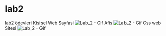 # lab2
 lab2 ödevleri
 Kisisel Web Sayfasi
 ![Lab_2 - Gif ](outputs/KisiselWebSayfa.gif)
 Afis
 ![Lab_2 - Gif ](outputs/Afis.gif)
 Css web Sitesi
 ![Lab_2 - Gif ](outputs/CssWebSitesi.gif)

